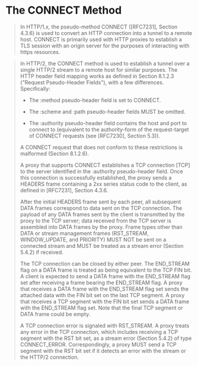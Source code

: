 # The CONNECT Method
> In HTTP/1.x, the pseudo-method CONNECT ([RFC7231], Section 4.3.6) is used to convert an HTTP connection into a tunnel to a remote host. CONNECT is primarily used with HTTP proxies to establish a TLS session with an origin server for the purposes of interacting with https resources.

> In HTTP/2, the CONNECT method is used to establish a tunnel over a single HTTP/2 stream to a remote host for similar purposes. The HTTP header field mapping works as defined in Section 8.1.2.3 ("Request Pseudo-Header Fields"), with a few differences. Specifically:
> 
> * The :method pseudo-header field is set to CONNECT.
> 
> * The :scheme and :path pseudo-header fields MUST be omitted.
> 
> * The :authority pseudo-header field contains the host and port to connect to (equivalent to the authority-form of the request-target of CONNECT requests (see [RFC7230], Section 5.3)).
> 
> A CONNECT request that does not conform to these restrictions is malformed (Section 8.1.2.6).
> 
> A proxy that supports CONNECT establishes a TCP connection [TCP] to the server identified in the :authority pseudo-header field. Once this connection is successfully established, the proxy sends a HEADERS frame containing a 2xx series status code to the client, as defined in [RFC7231], Section 4.3.6.
> 
> After the initial HEADERS frame sent by each peer, all subsequent DATA frames correspond to data sent on the TCP connection. The payload of any DATA frames sent by the client is transmitted by the proxy to the TCP server; data received from the TCP server is assembled into DATA frames by the proxy. Frame types other than DATA or stream management frames (RST\_STREAM, WINDOW_UPDATE, and PRIORITY) MUST NOT be sent on a connected stream and MUST be treated as a stream error (Section 5.4.2) if received.
> 
> The TCP connection can be closed by either peer. The END\_STREAM flag on a DATA frame is treated as being equivalent to the TCP FIN bit. A client is expected to send a DATA frame with the END\_STREAM flag set after receiving a frame bearing the END\_STREAM flag. A proxy that receives a DATA frame with the END_STREAM flag set sends the attached data with the FIN bit set on the last TCP segment. A proxy that receives a TCP segment with the FIN bit set sends a DATA frame with the END\_STREAM flag set. Note that the final TCP segment or DATA frame could be empty.
> 
> A TCP connection error is signaled with RST\_STREAM. A proxy treats any error in the TCP connection, which includes receiving a TCP segment with the RST bit set, as a stream error (Section 5.4.2) of type CONNECT_ERROR. Correspondingly, a proxy MUST send a TCP segment with the RST bit set if it detects an error with the stream or the HTTP/2 connection.